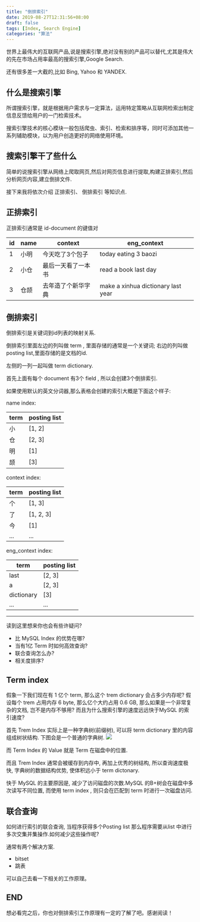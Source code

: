```yaml
---
title: "倒排索引"
date: 2019-08-27T12:31:56+08:00
draft: false
tags: [Index, Search Engine]
categories: "算法"
---
```


世界上最伟大的互联网产品,说是搜索引擎,绝对没有别的产品可以替代,尤其是伟大的先在市场占用率最高的搜索引擎,Google Search.

还有很多差一大截的,比如 Bing, Yahoo 和 YANDEX.

<!--more-->

## 什么是搜索引擎
所谓搜索引擎，就是根据用户需求与一定算法，运用特定策略从互联网检索出制定信息反馈给用户的一门检索技术。

搜索引擎技术的核心模块一般包括爬虫、索引、检索和排序等，同时可添加其他一系列辅助模块，以为用户创造更好的网络使用环境。 

## 搜索引擎干了些什么
简单的说搜索引擎从网络上爬取网页,然后对网页信息进行提取,构建正排索引,然后分析网页内容,建立倒排文件.

接下来我将依次介绍 正排索引、 倒排索引 等知识点.

## 正排索引
正排索引通常是 
id-document 的键值对


| id | name | context | eng_context |
| --- | --- | --- | --- |
| 1 | 小明 | 今天吃了3个包子 | today eating 3 baozi |
| 2 | 小仓 | 最后一天看了一本书 | read a book last day |
| 3 | 仓颉 | 去年造了个新华字典| make a xinhua dictionary last year |


## 倒排索引
倒排索引是关键词到id列表的映射关系.

倒排索引里面左边的列叫做 term , 里面存储的通常是一个关键词; 
右边的列叫做 posting list,里面存储的是文档的id.

左侧的一列一起叫做 term dictionary.

首先上面有每个 document 有3个 field , 所以会创建3个倒排索引.

如果使用默认的英文分词器,那么表格会创建的索引大概是下面这个样子:

name index:

| term | posting list |
| --- | --- |
| 小 | [1, 2] |
| 仓 | [2, 3] |
| 明 | [1] |
| 颉 | [3] |

context index:

| term | posting list |
| --- | --- |
| 个 | [1, 3] |
| 了 | [1, 2, 3] |
| 今 | [1] |
| ...| ... |

eng_context index:

| term | posting list |
| --- | --- |
| last | [2, 3] |
| a | [2, 3] |
| dictionary | [3] |
| ...| ... |

---
读到这里想来你也会有些许疑问?

- 比 MySQL Index 的优势在哪?
- 当有1亿 Term 时如何高效查询?
- 联合查询怎么办?
- 相关度排序?

## Term index
假象一下我们现在有 1 亿个 term, 那么这个 trem dictionary 会占多少内存呢?
假设每个 trem 占用内存 6 byte, 那么亿个大约占用 0.6 GB, 那么如果是一个非常复杂的文档, 岂不是内存不够用?
而且为什么搜索引擎的速度远远快于MySQL 的索引速度?

首先 Trem Index 实际上是一种字典树(前缀树), 可以将 term dictionary 里的内容组成树状结构.
下图会是一个普通的字典树. 
![](media/15669198838069/15673442795943.jpg)

而 Term Index 的 Value 就是 Term 在磁盘中的位置.

而且 Trem Index 通常会被缓存到内存中, 再加上优秀的树结构, 所以查询速度极快, 字典树的数据结构优势, 使体积远小于 term dictonary.

快于 MySQL 的主要原因是, 减少了访问磁盘的次数.MySQL 的B+树会在磁盘中多次读写不同位置, 而使用 term index , 则只会在匹配到 term 时进行一次磁盘访问.

## 联合查询
如何进行索引的联合查询, 当程序获得多个Posting list 那么程序需要从list 中进行多次交集并集操作.如何减少这些操作呢?

通常有两个解决方案.

- bitset
- 跳表

可以自己去看一下相关的工作原理。


## END
想必看完之后，你也对倒排索引工作原理有一定的了解了吧。感谢阅读！